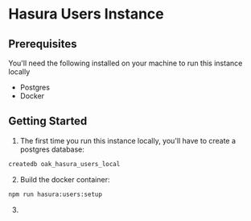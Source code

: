 # Hasura Users Instance

## Prerequisites

You'll need the following installed on your machine to run this instance locally
- Postgres
- Docker

## Getting Started

1. The first time you run this instance locally, you'll have to create a postgres database:
```sh
createdb oak_hasura_users_local
```
2. Build the docker container:
```sh
npm run hasura:users:setup
```
3. 